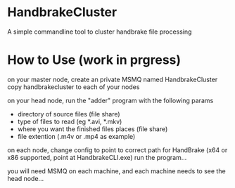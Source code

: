HandbrakeCluster
================

A simple commandline tool to cluster handbrake file processing


How to Use (work in prgress)
=============================

on your master node, create an private MSMQ named HandbrakeCluster
copy handbrakecluster to each of your nodes

on your head node, run the "adder" program with the following params
* directory of source files (file share)
* type of files to read (eg *.avi, *.mkv)
* where you want the finished files places (file share)
* file extention (.m4v or .mp4 as example)

on each node, change config to point to correct path for HandBrake (x64 or x86 supported, point at HandbrakeCLI.exe)
run the program...

you will need MSMQ on each machine, and each machine needs to see the head node...